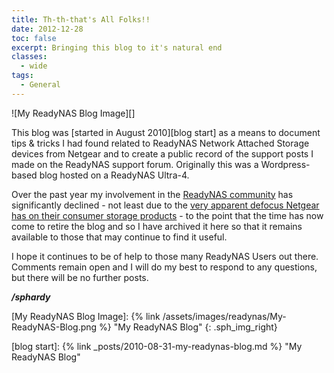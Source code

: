 ```yaml
---
title: Th-th-that's All Folks!!
date: 2012-12-28
toc: false
excerpt: Bringing this blog to it's natural end
classes:
  - wide
tags:
  - General
---
```


![My ReadyNAS Blog Image][]

This blog was [started in August 2010][blog start] as a means to document tips & tricks I had found related to ReadyNAS Network Attached Storage devices from Netgear and to create a public record of the support posts I made on the ReadyNAS support forum. Originally this was a Wordpress-based blog hosted on a ReadyNAS Ultra-4.

Over the past year my involvement in the [ReadyNAS community][] has significantly declined - not least due to the [very apparent defocus Netgear has on their consumer storage products][Netgear Defocus] - to the point that the time has now come to retire the blog and so I have archived it here so that it remains available to those that may continue to find it useful.

I hope it continues to be of help to those many ReadyNAS Users out there. Comments remain open and I will do my best to respond to any questions, but there will be no further posts.

***/sphardy***

[My ReadyNAS Blog Image]: {% link /assets/images/readynas/My-ReadyNAS-Blog.png %}  "My ReadyNAS Blog"
{: .sph_img_right}

[blog start]:             {% link _posts/2010-08-31-my-readynas-blog.md %} "My ReadyNAS Blog"

[ReadyNAS community]:     http://www.readynas.com/forum
[Netgear Defocus]:        http://www.readynas.com/forum/viewtopic.php?f=10&t=67686
